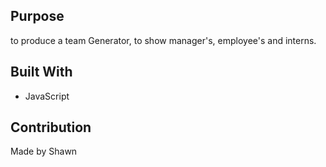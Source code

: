 ## Purpose
to produce a team Generator, to show manager's, employee's and interns.

## Built With
* JavaScript

## Contribution
Made by Shawn 

